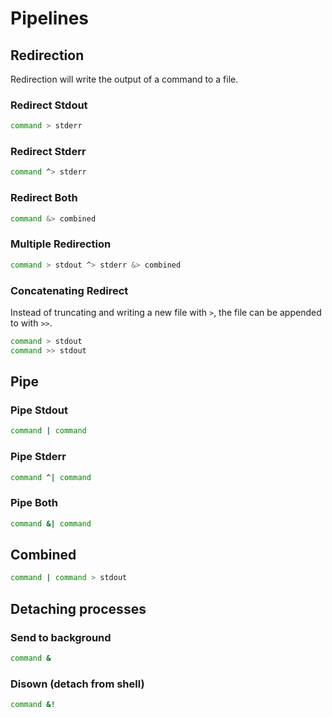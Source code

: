 # Pipelines

## Redirection

Redirection will write the output of a command to a file.

### Redirect Stdout

```sh
command > stderr
```

### Redirect Stderr

```sh
command ^> stderr
```

### Redirect Both

```sh
command &> combined
```

### Multiple Redirection

```sh
command > stdout ^> stderr &> combined
```

### Concatenating Redirect

Instead of truncating and writing a new file with `>`, the file can be appended to with `>>`.

```sh
command > stdout
command >> stdout
```

## Pipe

### Pipe Stdout

```sh
command | command
```

### Pipe Stderr

```sh
command ^| command
```

### Pipe Both

```sh
command &| command
```

## Combined

```sh
command | command > stdout
```

## Detaching processes

### Send to background

```sh
command &
```

### Disown (detach from shell)

```sh
command &!
```
